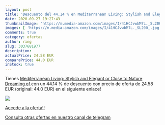 ```yaml
---
layout: post
title: 'Descuento del 44.14 % en Mediterranean Living: Stylish and Elegan'
date: 2020-09-27 19:27:43
thumbnailImage: 'https://m.media-amazon.com/images/I/41HCJvwbM7L._SL200_.jpg'
images: [ 'https://m.media-amazon.com/images/I/41HCJvwbM7L._SL200_.jpg' ]
comments: true
category: ofertas
author: ring
slug: 3037681977
description:
actualPrice: 24.58 EUR
comparePrice: 44.0 EUR
inStock: true
---
```


Tienes [Mediterranean Living: Stylish and Elegant or Close to Nature  Dreaming of ](https://www.amazon.es/dp/3037681977/?tag=redken-21) con un 44.14 % de descuento con precio de oferta de 24.58 EUR (original: 44.0 EUR) en el siguiente enlace!

[![](https://m.media-amazon.com/images/I/41HCJvwbM7L._SL200_.jpg)](https://www.amazon.es/dp/3037681977/?tag=redken-21)

[Accede a la oferta!!](https://www.amazon.es/dp/3037681977/?tag=redken-21)

[Consulta otras ofertas en nuestro canal de telegram](https://t.me/s/ofertas25)
